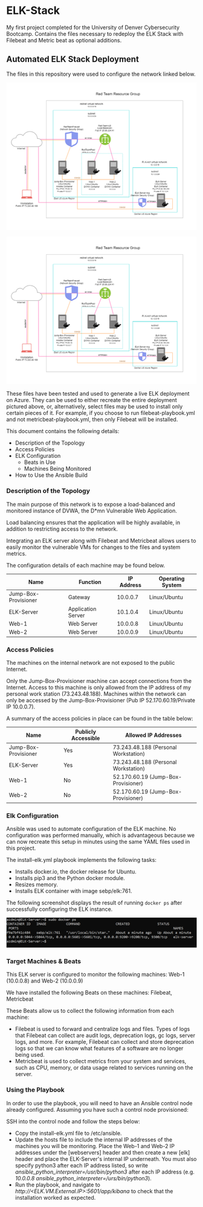 # ELK-Stack
My first project completed for the University of Denver Cybersecurity Bootcamp. Contains the files necessary to redeploy the ELK Stack with Filebeat and Metric beat as optional additions. 

## Automated ELK Stack Deployment

The files in this repository were used to configure the network linked below.

![Network Diagram](http://github.com/gmorelos/ELK-Stack/blob/main/Diagram/Gloria_Network%20Diagram.png "Network Diagram")

<p align="center">
   <img src="./Diagram/Gloria_Network%20Diagram.png">
  </p>

These files have been tested and used to generate a live ELK deployment on Azure. They can be used to either recreate the entire deployment pictured above, or, alternatively, select files may be used to install only certain pieces of it. For example, if you choose to run filebeat-playbook.yml and not metricbeat-playbook.yml, then only Filebeat will be installed. 

This document contains the following details:
- Description of the Topology
- Access Policies
- ELK Configuration
  - Beats in Use
  - Machines Being Monitored
- How to Use the Ansible Build


### Description of the Topology

The main purpose of this network is to expose a load-balanced and monitored instance of DVWA, the D*mn Vulnerable Web Application.

Load balancing ensures that the application will be highly available, in addition to restricting access to the network.


Integrating an ELK server along with Filebeat and Metricbeat allows users to easily monitor the vulnerable VMs for changes to the files and system metrics.

The configuration details of each machine may be found below.

| Name                 | Function           | IP Address | Operating System |
|----------------------|--------------------|------------|------------------|
| Jump-Box-Provisioner | Gateway            | 10.0.0.7   | Linux/Ubuntu     |
| ELK-Server           | Application Server | 10.1.0.4   | Linux/Ubuntu     |
| Web-1                | Web Server         | 10.0.0.8   | Linux/Ubuntu     |
| Web-2                | Web Server         | 10.0.0.9   | Linux/Ubuntu     |


### Access Policies

The machines on the internal network are not exposed to the public Internet.

Only the Jump-Box-Provisioner machine can accept connections from the Internet. Access to this machine is only allowed from the IP address of my personal work station (73.243.48.188).
Machines within the network can only be accessed by the Jump-Box-Provisioner (Pub IP 52.170.60.19/Private IP 10.0.0.7).

A summary of the access policies in place can be found in the table below:


| Name                 | Publicly Accessible | Allowed IP Addresses                 |
|----------------------|---------------------|--------------------------------------|
| Jump-Box-Provisioner | Yes                 | 73.243.48.188 (Personal Workstation) |
| ELK-Server           | Yes                 | 73.243.48.188 (Personal Workstation) |
| Web-1                | No                  | 52.170.60.19 (Jump-Box-Provisioner)  |
| Web-2                | No                  | 52.170.60.19 (Jump-Box-Provisioner)  |


### Elk Configuration

Ansible was used to automate configuration of the ELK machine. No configuration was performed manually, which is advantageous because we can now recreate this setup in minutes using the same YAML files used in this project.

The install-elk.yml playbook implements the following tasks:
- Installs docker.io, the docker release for Ubuntu.
- Installs pip3 and the Python docker module.
- Resizes memory.
- Installs ELK container with image sebp/elk:761.

The following screenshot displays the result of running `docker ps` after successfully configuring the ELK instance.

![docker ps](https://github.com/gmorelos/ELK-Stack/blob/main/Images/sebp%20elk.PNG "docker ps output")

### Target Machines & Beats
This ELK server is configured to monitor the following machines: Web-1 (10.0.0.8) and Web-2 (10.0.0.9)

We have installed the following Beats on these machines: Filebeat, Metricbeat

These Beats allow us to collect the following information from each machine:
- Filebeat is used to forward and centralize logs and files. Types of logs that Filebeat can collect are audit logs, deprecation logs, gc logs, server logs, and more. For example, Filebeat can collect and store deprecation logs so that we can know what features of a software are no longer being used.
- Metricbeat is used to collect metrics from your system and services, such as CPU, memory, or data usage related to services running on the server. 

### Using the Playbook
In order to use the playbook, you will need to have an Ansible control node already configured. Assuming you have such a control node provisioned:

SSH into the control node and follow the steps below:
- Copy the install-elk.yml file to /etc/ansible.
- Update the hosts file to include the internal IP addresses of the machines you will be monitoring. Place the Web-1 and Web-2 IP addresses under the [webservers] header and then create a new [elk] header and place the ELK-Server's internal IP underneath. You must also specify python3 after each IP address listed, so write *ansible_python_interpreter=/usr/bin/python3* after each IP address (e.g. *10.0.0.8 ansible_python_interpreter=/urs/bin/python3*).
- Run the playbook, and navigate to *http://<ELK.VM.External.IP>:5601/app/kibana* to check that the installation worked as expected.
